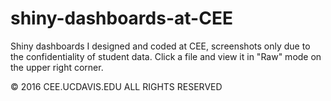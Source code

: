 # shiny-dashboards-at-CEE
Shiny dashboards I designed and coded at CEE, screenshots only due to the confidentiality of student data. Click a file and view it in "Raw" mode on the upper right corner.

© 2016 CEE.UCDAVIS.EDU ALL RIGHTS RESERVED

